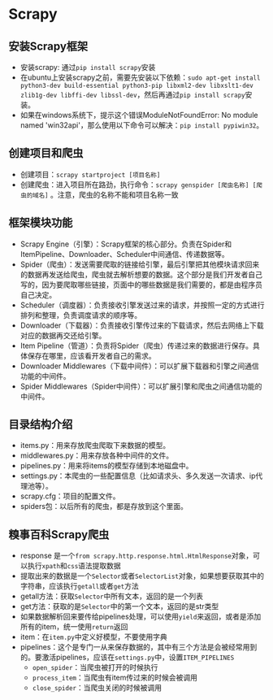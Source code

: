 # Scrapy

## 安装Scrapy框架
- 安装scrapy: 通过`pip install scrapy`安装
- 在ubuntu上安装scrapy之前，需要先安装以下依赖：`sudo apt-get install python3-dev build-essential python3-pip libxml2-dev libxslt1-dev zlib1g-dev libffi-dev libssl-dev`，然后再通过`pip install scrapy`安装。
- 如果在windows系统下，提示这个错误ModuleNotFoundError: No module named 'win32api'，那么使用以下命令可以解决：`pip install pypiwin32`。

## 创建项目和爬虫
- 创建项目：`scrapy startproject [项目名称]`
- 创建爬虫：进入项目所在路劲，执行命令：`scrapy genspider [爬虫名称] [爬虫的域名]` 。注意，爬虫的名称不能和项目名称一致

## 框架模块功能
- Scrapy Engine（引擎）：Scrapy框架的核心部分。负责在Spider和ItemPipeline、Downloader、Scheduler中间通信、传递数据等。
- Spider（爬虫）：发送需要爬取的链接给引擎，最后引擎把其他模块请求回来的数据再发送给爬虫，爬虫就去解析想要的数据。这个部分是我们开发者自己写的，因为要爬取哪些链接，页面中的哪些数据是我们需要的，都是由程序员自己决定。
- Scheduler（调度器）：负责接收引擎发送过来的请求，并按照一定的方式进行排列和整理，负责调度请求的顺序等。
- Downloader（下载器）：负责接收引擎传过来的下载请求，然后去网络上下载对应的数据再交还给引擎。
- Item Pipeline（管道）：负责将Spider（爬虫）传递过来的数据进行保存。具体保存在哪里，应该看开发者自己的需求。
- Downloader Middlewares（下载中间件）：可以扩展下载器和引擎之间通信功能的中间件。
- Spider Middlewares（Spider中间件）：可以扩展引擎和爬虫之间通信功能的中间件。

## 目录结构介绍
- items.py：用来存放爬虫爬取下来数据的模型。
- middlewares.py：用来存放各种中间件的文件。
- pipelines.py：用来将items的模型存储到本地磁盘中。
- settings.py：本爬虫的一些配置信息（比如请求头、多久发送一次请求、ip代理池等）。
- scrapy.cfg：项目的配置文件。
- spiders包：以后所有的爬虫，都是存放到这个里面。

## 糗事百科Scrapy爬虫
- response 是一个`from scrapy.http.response.html.HtmlResponse`对象，可以执行`xpath`和`css`语法提取数据
- 提取出来的数据是一个`Selector`或者`SelectorList`对象，如果想要获取其中的字符串，应该执行`getall`或者`get`方法
- getall方法：获取`Selector`中所有文本，返回的是一个列表
- get方法：获取的是`Selector`中的第一个文本，返回的是str类型
- 如果数据解析回来要传给pipelines处理，可以使用`yield`来返回，或者是添加所有的item，统一使用`return`返回
- item：在`item.py`中定义好模型，不要使用字典
- pipelines：这个是专门一从来保存数据的，其中有三个方法是会被经常用到的。要激活pipelines，应该在`settings.py`中，设置`ITEM_PIPELINES`
    - `open_spider`：当爬虫被打开的时候执行
    - `process_item`：当爬虫有item传过来的时候会被调用
    - `close_spider`：当爬虫关闭的时候被调用
